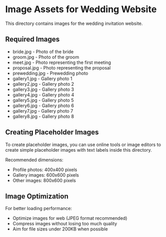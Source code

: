 # Image Assets for Wedding Website

This directory contains images for the wedding invitation website.

## Required Images

- bride.jpg - Photo of the bride
- groom.jpg - Photo of the groom
- meet.jpg - Photo representing the first meeting
- proposal.jpg - Photo representing the proposal
- prewedding.jpg - Prewedding photo
- gallery1.jpg - Gallery photo 1
- gallery2.jpg - Gallery photo 2
- gallery3.jpg - Gallery photo 3
- gallery4.jpg - Gallery photo 4
- gallery5.jpg - Gallery photo 5
- gallery6.jpg - Gallery photo 6
- gallery7.jpg - Gallery photo 7
- gallery8.jpg - Gallery photo 8

## Creating Placeholder Images

To create placeholder images, you can use online tools or image editors to create 
simple placeholder images with text labels inside this directory.

Recommended dimensions:
- Profile photos: 400x400 pixels
- Gallery images: 600x600 pixels
- Other images: 800x600 pixels

## Image Optimization

For better loading performance:
- Optimize images for web (JPEG format recommended)
- Compress images without losing too much quality
- Aim for file sizes under 200KB when possible